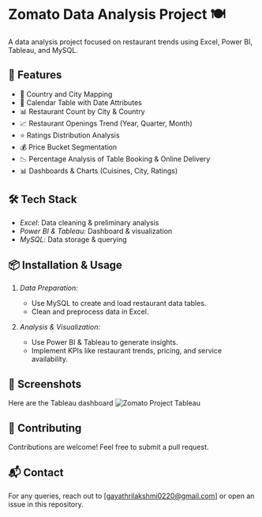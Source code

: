 # Zomato Data Analysis Project 🍽

A data analysis project focused on restaurant trends using Excel, Power BI, Tableau, and MySQL.

## 🚀 Features

- 📍 Country and City Mapping
- 📆 Calendar Table with Date Attributes
- 📊 Restaurant Count by City & Country
- 📈 Restaurant Openings Trend (Year, Quarter, Month)
- ⭐ Ratings Distribution Analysis
- 💰 Price Bucket Segmentation
- 📉 Percentage Analysis of Table Booking & Online Delivery
- 📊 Dashboards & Charts (Cuisines, City, Ratings)

## 🛠 Tech Stack

- *Excel*: Data cleaning & preliminary analysis
- *Power BI & Tableau*: Dashboard & visualization
- *MySQL*: Data storage & querying

## 📦 Installation & Usage

1. *Data Preparation:*
   - Use MySQL to create and load restaurant data tables.
   - Clean and preprocess data in Excel.
   
2. *Analysis & Visualization:*
   - Use Power BI & Tableau to generate insights.
   - Implement KPIs like restaurant trends, pricing, and service availability.

## 📸 Screenshots

Here are the Tableau dashboard
![Zomato Project Tableau](https://github.com/user-attachments/assets/a97abeee-56ae-49ca-9be4-b888d622a298)


## 🤝 Contributing

Contributions are welcome! Feel free to submit a pull request.

## 📬 Contact

For any queries, reach out to [gayathrilakshmi0220@gmail.com] or open an issue in this repository.
